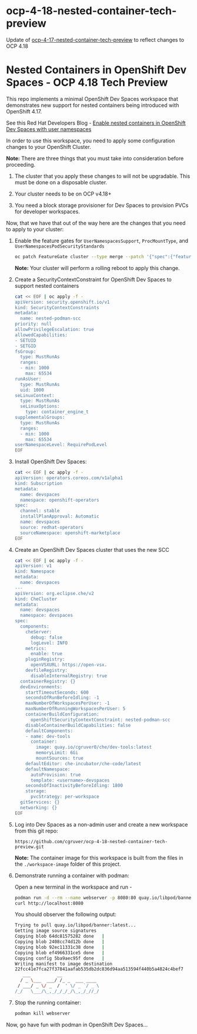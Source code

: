 # ocp-4-18-nested-container-tech-preview
Update of [ocp-4-17-nested-container-tech-preview](https://github.com/cgruver/ocp-4-17-nested-container-tech-preview) to reflect changes to OCP 4.18

# Nested Containers in OpenShift Dev Spaces - OCP 4.18 Tech Preview

This repo implements a minimal OpenShift Dev Spaces workspace that demonstrates new support for nested containers being introduced with OpenShift 4.17.

See this Red Hat Developers Blog - [Enable nested containers in OpenShift Dev Spaces with user namespaces](https://developers.redhat.com/articles/2024/12/02/enable-nested-containers-openshift-dev-spaces-user-namespaces)

In order to use this workspace, you need to apply some configuration changes to your OpenShift Cluster.

__Note:__ There are three things that you must take into consideration before proceeding.

1. The cluster that you apply these changes to will not be upgradable.  This must be done on a disposable cluster.

1. Your cluster needs to be on OCP v4.18+ 

1. You need a block storage provisioner for Dev Spaces to provision PVCs for developer workspaces.

Now, that we have that out of the way here are the changes that you need to apply to your cluster:

1. Enable the feature gates for `UserNamespacesSupport`, `ProcMountType`, and `UserNamespacesPodSecurityStandards`

   ```bash
   oc patch FeatureGate cluster --type merge --patch '{"spec":{"featureSet":"CustomNoUpgrade","customNoUpgrade":{"enabled":["ProcMountType","UserNamespacesSupport","UserNamespacesPodSecurityStandards"]}}}'
   ```

   __Note:__ Your cluster will perform a rolling reboot to apply this change.

1. Create a SecurityContextConstraint for OpenShift Dev Spaces to support nested containers

   ```bash
   cat << EOF | oc apply -f -
   apiVersion: security.openshift.io/v1
   kind: SecurityContextConstraints
   metadata:
     name: nested-podman-scc
   priority: null
   allowPrivilegeEscalation: true
   allowedCapabilities:
   - SETUID
   - SETGID
   fsGroup:
     type: MustRunAs
     ranges:
     - min: 1000
       max: 65534
   runAsUser:
     type: MustRunAs
     uid: 1000
   seLinuxContext:
     type: MustRunAs
     seLinuxOptions:
       type: container_engine_t
   supplementalGroups:
     type: MustRunAs
     ranges:
     - min: 1000
       max: 65534
   userNamespaceLevel: RequirePodLevel
   EOF
   ```

1. Install OpenShift Dev Spaces:

   ```bash
   cat << EOF | oc apply -f -
   apiVersion: operators.coreos.com/v1alpha1
   kind: Subscription
   metadata:
     name: devspaces
     namespace: openshift-operators
   spec:
     channel: stable 
     installPlanApproval: Automatic
     name: devspaces 
     source: redhat-operators 
     sourceNamespace: openshift-marketplace 
   EOF
   ```

1. Create an OpenShift Dev Spaces cluster that uses the new SCC

   ```bash
   cat << EOF | oc apply -f -
   apiVersion: v1                      
   kind: Namespace                 
   metadata:
     name: devspaces
   ---           
   apiVersion: org.eclipse.che/v2 
   kind: CheCluster   
   metadata:              
     name: devspaces  
     namespace: devspaces
   spec:                         
     components:                  
       cheServer:      
         debug: false
         logLevel: INFO
       metrics:                
         enable: true
       pluginRegistry:
         openVSXURL: https://open-vsx.
       devfileRegistry:
         disableInternalRegistry: true 
     containerRegistry: {}      
     devEnvironments:       
       startTimeoutSeconds: 600
       secondsOfRunBeforeIdling: -1
       maxNumberOfWorkspacesPerUser: -1
       maxNumberOfRunningWorkspacesPerUser: 5
       containerBuildConfiguration:
         openShiftSecurityContextConstraint: nested-podman-scc
       disableContainerBuildCapabilities: false
       defaultComponents:
       - name: dev-tools
         container:
           image: quay.io/cgruver0/che/dev-tools:latest
           memoryLimit: 6Gi
           mountSources: true
       defaultEditor: che-incubator/che-code/latest
       defaultNamespace:
         autoProvision: true
         template: <username>-devspaces
       secondsOfInactivityBeforeIdling: 1800
       storage:
         pvcStrategy: per-workspace
     gitServices: {}
     networking: {}   
   EOF
   ```

1. Log into Dev Spaces as a non-admin user and create a new workspace from this git repo:

   `https://github.com/cgruver/ocp-4-18-nested-container-tech-preview.git`

   __Note:__ The container image for this workspace is built from the files in the `./workspace-image` folder of this project.

1. Demonstrate running a container with podman:

   Open a new terminal in the workspace and run -

   ```bash
   podman run -d --rm --name webserver -p 8080:80 quay.io/libpod/banner
   curl http://localhost:8080
   ```

   You should observer the following output:

   ```bash
   Trying to pull quay.io/libpod/banner:latest...
   Getting image source signatures
   Copying blob 64dc81575282 done   | 
   Copying blob 2408cc74d12b done   | 
   Copying blob 92ec11331c38 done   | 
   Copying blob ef4966331ce5 done   | 
   Copying config 5ba9aec95f done   | 
   Writing manifest to image destination
   22fcc41e7fca27f37841aafab535db2dc836d94aa513594f440b5a4824c4bef7
      ___          __              
     / _ \___  ___/ /_ _  ___ ____ 
    / ___/ _ \/ _  /  ' \/ _ `/ _ \
   /_/   \___/\_,_/_/_/_/\_,_/_//_/
   ```

1. Stop the running container:

   ```bash
   podman kill webserver
   ```

Now, go have fun with podman in OpenShift Dev Spaces...
